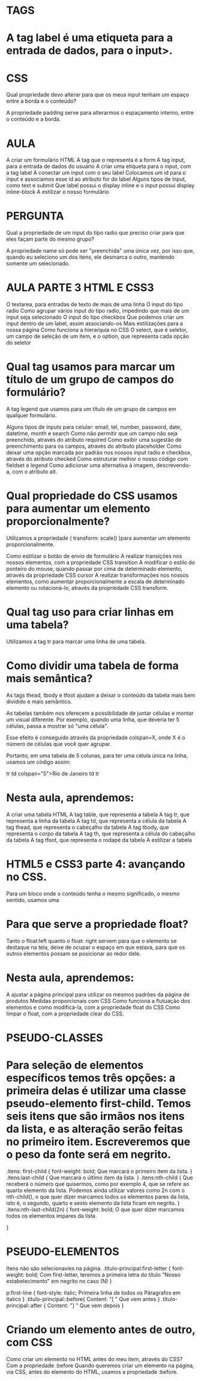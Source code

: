 # TAGS
 A tag label é uma etiqueta para a entrada de dados, para o input>.
=======
# CSS
Qual propriedade devo alterar para que os meus input tenham um espaço entre a borda e o conteúdo?

A propriedade padding serve para alterarmos o espaçamento interno, entre o conteúdo e a borda.

# AULA
A criar um formulário HTML
A tag que o representa é a form
A tag input, para a entrada de dados do usuário
A criar uma etiqueta para o input, com a tag label
A conectar um input com o seu label
Colocamos um id para o input e associamos esse id ao atributo for do label
Alguns tipos de input, como text e submit
Que label possui o display inline e o input possui display inline-block
A estilizar o nosso formulário

# PERGUNTA
Qual a propriedade de um input do tipo radio que preciso criar para que eles façam parte do mesmo grupo?

A propriedade name só pode ser "preenchida" uma única vez, por isso que, quando eu seleciono um dos itens, ele desmarca o outro, mantendo somente um selecionado.

# AULA PARTE 3 HTML E CSS3
O textarea, para entradas de texto de mais de uma linha
O input do tipo radio
Como agrupar vários input do tipo radio, impedindo que mais de um input seja selecionado
O input do tipo checkbox
Que podemos criar um input dentro de um label, assim associando-os
Mais estilizações para a nossa página
Como funciona a hierarquia no CSS
O select, que é seletor, um campo de seleção de um item, e o option, que representa cada opção do seletor

# Qual tag usamos para marcar um título de um grupo de campos do formulário?
A tag legend que usamos para um título de um grupo de campos em qualquer formulário.

Alguns tipos de inputs para celular: email, tel, number, password, date, datetime, month e search
Como não permitir que um campo não seja preenchido, através do atributo required
Como exibir uma sugestão de preenchimento para os campos, através do atributo placeholder
Como deixar uma opção marcada por padrão nos nossos input radio e checkbox, através do atributo checked
Como estruturar melhor o nosso código com fieldset e legend
Como adicionar uma alternativa à imagem, descrevendo-a, com o atributo alt.

# Qual propriedade do CSS usamos para aumentar um elemento proporcionalmente?
Utilizamos a propriedade ( transform: scale() )para aumentar um elemento proporcionalmente.

Como estilizar o botão de envio de formulário
A realizar transições nos nossos elementos, com a propriedade CSS transition
A modificar o estilo do ponteiro do mouse, quando passar por cima de determinado elemento, através da propriedade CSS cursor
A realizar transformações nos nossos elementos, como aumentar proporcionalmente a escala de determinado elemento ou rotacioná-lo, através da propriedade CSS transform.

# Qual tag uso para criar linhas em uma tabela?
Utilizamos a tag tr para marcar uma linha de uma tabela.

# Como dividir uma tabela de forma mais semântica?
As tags thead, tbody e tfoot ajudam a deixar o conteúdo da tabela mais bem dividido e mais semântico.

As tabelas também nos oferecem a possibilidade de juntar células e montar um visual diferente. Por exemplo, quando uma linha, que deveria ter 5 células, passa a mostrar só "uma célula".

Esse efeito é conseguido através da propriedade colspan=X, onde X é o número de células que você quer agrupar.

Portanto, em uma tabela de 5 colunas, para ter uma célula única na linha, usamos um código assim:

tr
    td colspan="5">Rio de Janeiro td 
tr

# Nesta aula, aprendemos:
A criar uma tabela HTML
A tag table, que representa a tabela
A tag tr, que representa a linha da tabela
A tag td, que representa a célula da tabela
A tag thead, que representa o cabeçalho da tabela
A tag tbody, que representa o corpo da tabela
A tag th, que representa a célula do cabeçalho da tabela
A tag tfoot, que representa o rodapé da tabela
A estilizar a tabela

# HTML5 e CSS3 parte 4: avançando no CSS.

Para um bloco onde o conteúdo tenha o mesmo significado, o mesmo sentido, usamos uma <section></section>

# Para que serve a propriedade float?

Tanto o float:left quanto o float: right servem para que o elemento se destaque na tela, deixe de ocupar o espaço em que estava, para que os outros elementos possam se posicionar ao redor dele.

# Nesta aula, aprendemos:

A ajustar a página principal para utilizar os mesmos padrões da página de produtos
Medidas proporcionais com CSS
Como funciona a flutuação dos elementos e como modificá-la, com a propriedade float do CSS
Como limpar o float, com a propriedade clear do CSS.

#  PSEUDO-CLASSES

# Para seleção de elementos específicos temos três opções: a primeira delas é utilizar uma classe pseudo-elemento first-child. Temos seis itens que são irmãos nos itens da lista, e as alteração serão feitas no primeiro item. Escreveremos que o peso da fonte será em negrito.

.itens: first-child {
    font-weight: bold;
     Que marcará o primeiro item da lista.
}
.itens:last-child {
    Que marcará o último item da lista.
}
.itens:nth-child {
     Que receberá o número que quisermos, como por exemplo 4, que se refere ao quarto elemento da lista. Podemos ainda utilizar valores como 2n com o nth-child(), o que quer dizer marcamos todos os elementos pares da lista, isto é, o segundo, quarto e sexto elemento da lista ficam em negrito.
}
.itens:nth-last-child(2n) {
    font-weight: bold;
    O que quer dizer marcamos todos os elementos ímpares da lista.

}

#  PSEUDO-ELEMENTOS
Itens não são selecionavies na página.
.titulo-principal:first-letter {
    font-weight: bold;
    Com first-letter, teremos a primeira letra do título "Nosso estabelecimento" em negrito no caso (N)
}

p:first-line {
    font-style: italic;
    Primeira linha de todos os Páragrafos em ítalico
}
.titulo-principal::before{
    Content: "[ "
    Que vem antes
}
.titulo-principal::after {
    Content: "] "
    Que vem depois
}

# Criando um elemento antes de outro, com CSS

Como criar um elemento no HTML antes do meu item, através do CSS?
Com a propriedade :before
Quando queremos criar um elemento na página, via CSS, antes do elemento do HTML, usamos a propriedade :before.
